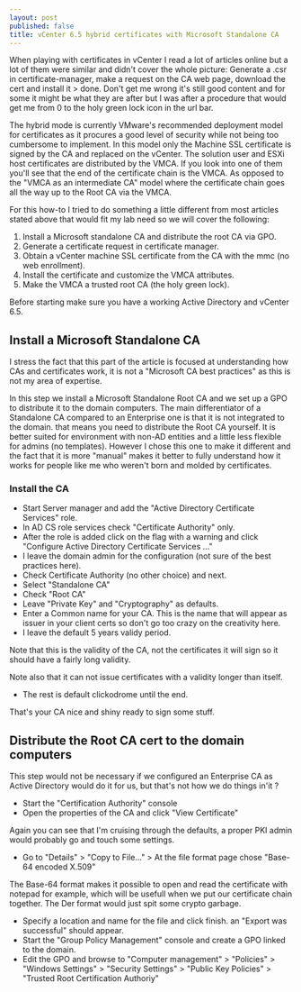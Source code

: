 ```yaml
---
layout: post
published: false
title: vCenter 6.5 hybrid certificates with Microsoft Standalone CA
---
```

When playing with certificates in vCenter I read a lot of articles online but a lot of them were similar and didn't cover the whole picture: Generate a .csr in certificate-manager, make a request on the CA web page, download the cert and install it > done. Don't get me wrong it's still good content and for some it might be what they are after but I was after a procedure that would get me from 0 to the holy green lock icon in the url bar.

The hybrid mode is currently VMware's recommended deployment model for certificates as it procures a good level of security while not being too cumbersome to implement. In this model only the Machine SSL certificate is signed by the CA and replaced on the vCenter. The solution user and ESXi host certificates are distributed by the VMCA. If you look into one of them you'll see that the end of the certificate chain is the VMCA. As opposed to the "VMCA as an intermediate CA" model where the certificate chain goes all the way up to the Root CA via the VMCA.

For this how-to I tried to do something a little different from most articles stated above that would fit my lab need so we will cover the following:

1. Install a Microsoft standalone CA and distribute the root CA via GPO.
2. Generate a certificate request in certificate manager.
3. Obtain a vCenter machine SSL certificate from the CA with the mmc (no web enrollment).
4. Install the certificate and customize the VMCA attributes.
5. Make the VMCA a trusted root CA (the holy green lock).

Before starting make sure you have a working Active Directory and vCenter 6.5.

## Install a Microsoft Standalone CA

I stress the fact that this part of the article is focused at understanding how CAs and certificates work, it is not a "Microsoft CA best practices" as this is not my area of expertise.

In this step we install a Microsoft Standalone Root CA and we set up a GPO to distribute it to the domain computers. The main differentiator of a Standalone CA compared to an Enterprise one is that it is not integrated to the domain. that means you need to distribute the Root CA yourself. It is better suited for environment with non-AD entities and a little less flexible for admins (no templates). However I chose this one to make it different and the fact that it is more "manual" makes it better to fully understand how it works for people like me who weren't born and molded by certificates.

### Install the CA

- Start Server manager and add the "Active Directory Certificate Services" role.
- In AD CS role services check "Certificate Authority" only.
- After the role is added click on the flag with a warning and click "Configure Active Directory Certificate Services ..."
- I leave the domain admin for the configuration (not sure of the best practices here).
- Check Certificate Authority (no other choice) and next.
- Select "Standalone CA"
- Check "Root CA"
- Leave "Private Key" and "Cryptography" as defaults.
- Enter a Common name for your CA. This is the name that will appear as issuer in your client certs so don't go too crazy on the creativity here.
- I leave the default 5 years validy period.

Note that this is the validity of the CA, not the certificates it will sign so it should have a fairly long validity.

Note also that it can not issue certificates with a validity longer than itself.

- The rest is default clickodrome until the end.

That's your CA nice and shiny ready to sign some stuff. 

## Distribute the Root CA cert to the domain computers

This step would not be necessary if we configured an Enterprise CA as Active Directory would do it for us, but that's not how we do things in'it ?

- Start the "Certification Authority" console
- Open the properties of the CA and click "View Certificate"

Again you can see that I'm cruising through the defaults, a proper PKI admin would probably go and touch some settings.

- Go to "Details" > "Copy to File..." > At the file format page chose "Base-64 encoded X.509"

The Base-64 format makes it possible to open and read the certificate with notepad for example, which will be usefull when we put our certificate chain together. The Der format would just spit some crypto garbage.

- Specify a location and name for the file and click finish. an "Export was successful" should appear.
- Start the "Group Policy Management" console and create a GPO linked to the domain.
- Edit the GPO and browse to "Computer management" > "Policies" > "Windows Settings" > "Security Settings" > "Public Key Policies" > "Trusted Root Certification Authoriy"